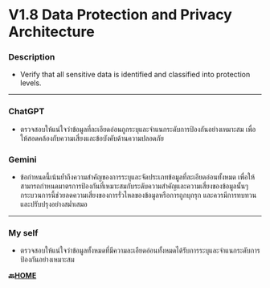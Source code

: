 # **V1.8 Data Protection and Privacy Architecture**

### **Description**
- Verify that all sensitive data is identified and classified into protection levels.

---

### **ChatGPT**
- ตรวจสอบให้แน่ใจว่าข้อมูลที่ละเอียดอ่อนถูกระบุและจำแนกระดับการป้องกันอย่างเหมาะสม เพื่อให้สอดคล้องกับความเสี่ยงและข้อบังคับด้านความปลอดภัย

### **Gemini**
- ข้อกำหนดนี้เน้นย้ำถึงความสำคัญของการระบุและจัดประเภทข้อมูลที่ละเอียดอ่อนทั้งหมด เพื่อให้สามารถกำหนดมาตรการป้องกันที่เหมาะสมกับระดับความสำคัญและความเสี่ยงของข้อมูลนั้นๆ  กระบวนการนี้ช่วยลดความเสี่ยงของการรั่วไหลของข้อมูลหรือการถูกบุกรุก  และควรมีการทบทวนและปรับปรุงอย่างสม่ำเสมอ

---

### **My self**
- ตรวจสอบให้แน่ใจว่าข้อมูลทั้งหมดที่มีความละเอียดอ่อนทั้งหมดได้รับการระบุและจำแนกระดับการป้องกันอย่างเหมาะสม

**🔙[HOME](README.md)**
